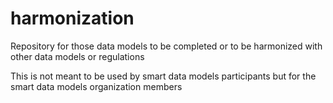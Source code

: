 # harmonization
Repository for those data models to be completed or to be harmonized with other data models or regulations

This is not meant to be used by smart data models participants but for the smart data models organization members
